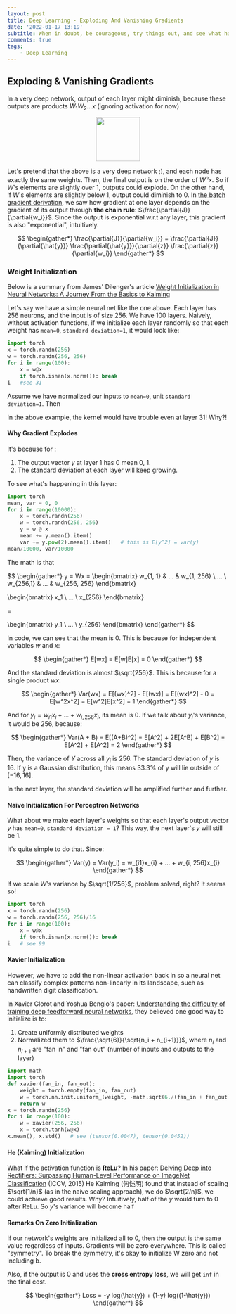 ```yaml
---
layout: post
title: Deep Learning - Exploding And Vanishing Gradients
date: '2022-01-17 13:19'
subtitle: When in doubt, be courageous, try things out, and see what happens! - James Dellinger
comments: true
tags:
    - Deep Learning
---
```


## Exploding & Vanishing Gradients

In a very deep network, output of each layer might diminish, because these outputs are products $W_1W_2...x$ (ignoring activation for now)

<div style="text-align: center;">
<p align="center">
    <figure>
        <img src="https://github.com/user-attachments/assets/e9d8659e-a778-4be2-90c0-88de1f620cbf" height="100" alt=""/>
    </figure>
</p>
</div>

Let's pretend that the above is a very deep network ;), and each node has exactly the same weights. Then, the final output is on the order of $W^nx$. So if $W$'s elements are slightly over 1, outputs could explode. On the other hand, if $W$'s elements are slightly below 1, output could diminish to 0. In [the batch gradient derivation](./2022-01-14-deep-learning-optimizations.markdown), we saw how gradient at one layer depends on the gradient of its output through **the chain rule**: $\frac{\partial{J}}{\partial{w_i}}$. Since the output is exponential w.r.t any layer, this gradient is also "exponential", intuitively.

$$
\begin{gather*}
\frac{\partial{J}}{\partial{w_i}} = \frac{\partial{J}}{\partial{\hat{y}}} \frac{\partial{\hat{y}}}{\partial{z}} \frac{\partial{z}}{\partial{w_i}}
\end{gather*}
$$

### Weight Initialization

Below is a summary from James' Dilenger's article [Weight Initialization in Neural Networks: A Journey From the Basics to Kaiming](https://towardsdatascience.com/weight-initialization-in-neural-networks-a-journey-from-the-basics-to-kaiming-954fb9b47c79)

Let's say we have a simple neural net like the one above. Each layer has 256 neurons, and the input is of size 256. We have 100 layers. Naively, without activation functions, if we initialize each layer randomly so that each weight has `mean=0`, `standard deviation=1`, it would look like:

```python
import torch
x = torch.randn(256)
w = torch.randn(256, 256)
for i in range(100):
    x = w@x
    if torch.isnan(x.norm()): break
i   #see 31
```

Assume we have normalized our inputs to `mean=0`, unit `standard deviation=1`. Then

In the above example, the kernel would have trouble even at layer 31! Why?!

#### Why Gradient Explodes

It's because for :

1. The output vector $y$ at layer 1 has 0 mean $0$, $1$.
2. The standard deviation at each layer will keep growing.

To see what's happening in this layer:

```python
import torch
mean, var = 0, 0
for i in range(10000):
    x = torch.randn(256)
    w = torch.randn(256, 256)
    y = w @ x
    mean += y.mean().item()
    var += y.pow(2).mean().item()   # this is E[y^2] = var(y)
mean/10000, var/10000
```

The math is that

$$
\begin{gather*}
y = Wx =
\begin{bmatrix}
w_{1, 1} & ... & w_{1, 256} \\
... \\
w_{256,1} & ... & w_{256, 256}
\end{bmatrix}

\begin{bmatrix}
x_1 \\
... \\
x_{256}
\end{bmatrix}

=

\begin{bmatrix}
y_1 \\
... \\
y_{256}
\end{bmatrix}
\end{gather*}
$$

In code, we can see that the mean is 0. This is because for independent variables $w$ and $x$: 

$$
\begin{gather*}
E[wx] = E[w]E[x] = 0
\end{gather*}
$$

And the standard deviation is almost $\sqrt{256}$. This is because for a single product $wx$: 

$$
\begin{gather*}
Var(wx) = E[(wx)^2] - E[(wx)] = E[(wx)^2] - 0 = E[w^2x^2] = E[w^2]E[x^2] = 1
\end{gather*}
$$

And for $y_i = w_{i1}x_{i} + ... + w_{i, 256}x_{i}$, its mean is 0. If we talk about $y_i$'s variance, it would be 256, because:

$$
\begin{gather*}
Var(A + B) = E[(A+B)^2] = E[A^2] + 2E[A^B] + E[B^2] = E[A^2] + E[A^2] = 2
\end{gather*}
$$

Then, the variance of $Y$ across all $y_i$ is 256. The standard deviation of $y$ is 16. If y is a Gaussian distribution, this means 33.3% of y will lie outside of $[-16, 16]$. 

In the next layer, the standard deviation will be amplified further and further. 

#### Naive Initialization For Perceptron Networks

What about we make each layer's weights so that each layer's output vector $y$ has `mean=0`, `standard deviation = 1`? This way, the next layer's $y$ will still be 1.

It's quite simple to do that. Since:

$$
\begin{gather*}
Var(y) = Var(y_i) = w_{i1}x_{i} + ... + w_{i, 256}x_{i}
\end{gather*}
$$

If we scale $W$'s variance by $\sqrt{1/256}$, problem solved, right? It seems so!

```python
import torch
x = torch.randn(256)
w = torch.randn(256, 256)/16
for i in range(100):
    x = w@x
    if torch.isnan(x.norm()): break
i   # see 99
```

#### Xavier Initialization

However, we have to add the non-linear activation back in so a neural net can classify complex patterns non-linearly in its landscape, such as handwritten digit classification. 

In Xavier Glorot and Yoshua Bengio's paper: [Understanding the difficulty of training deep feedforward neural networks](http://proceedings.mlr.press/v9/glorot10a/glorot10a.pdf), they believed one good way to initialize is to:

1. Create uniformly distributed weights
2. Normalized them to $\frac{\sqrt{6}}{\sqrt{n_i + n_{i+1}}}$, where $n_i$ and $n_{i+1}$ are "fan in" and "fan out" (number of inputs and outputs to the layer)

```python
import math
import torch
def xavier(fan_in, fan_out):
    weight = torch.empty(fan_in, fan_out)
    w = torch.nn.init.uniform_(weight, -math.sqrt(6./(fan_in + fan_out)), math.sqrt(6./(fan_in + fan_out)))
    return w
x = torch.randn(256)
for i in range(100):
    w = xavier(256, 256)
    x = torch.tanh(w@x)
x.mean(), x.std()   # see (tensor(0.0047), tensor(0.0452))
```

#### He (Kaiming) Initialization

What if the activation function is **ReLu**? In his paper: [Delving Deep into Rectifiers:
Surpassing Human-Level Performance on ImageNet Classification](https://arxiv.org/pdf/1502.01852) (ICCV, 2015)  He Kaiming (何恺明) found that instead of scaling $\sqrt{1/n}$ (as in the naive scaling approach), we do $\sqrt{2/n}$, we could achieve good results. Why? Intuitively, half of the $y$ would turn to 0 after ReLu. So $y$'s variance will become half

#### Remarks On Zero Initialization

If our network's weights are initialized all to 0, then the output is the same value regardless of inputs. Gradients will be zero everywhere. This is called "symmetry". To break the symmetry, it's okay to initialize W zero and not including b. 

Also, if the output is 0 and uses the **cross entropy loss**, we will get `inf` in the final cost.

$$
\begin{gather*}
Loss = -y log(\hat{y}) + (1-y) log((1-\hat{y}))
\end{gather*}
$$